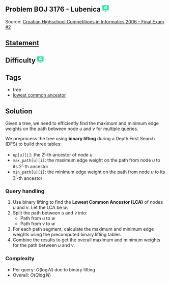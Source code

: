 ## Problem BOJ 3176 - Lubenica <img src="../../boj-icon/plat4.svg" alt="Platinum 4" width="20" height="20">
Source: [Croatian Highschool Competitions in Informatics 2006 - Final Exam #2](https://www.acmicpc.net/problem/3176)

## [Statement](https://www.acmicpc.net/problem/3176)

## Difficulty <img src="../../boj-icon/plat4.svg" alt="Platinum 4" width="20" height="20">

## Tags
- tree
- [lowest common ancestor](../../library/lca)

## Solution
Given a tree, we need to efficiently find the maximum and minimum edge weights on the path between node $u$ and $v$ for multiple queries.

We preprocess the tree using **binary lifting** during a Depth First Search (DFS) to build three tables:
- `up[u][i]`: the $2^i$-th ancestor of node $u$
- `max_path[u][i]`: the maximum edge weight on the path from node $u$ to its $2^i$-th ancestor
- `min_path[u][i]`: the minimum edge weight on the path from node $u$ to its $2^i$-th ancestor

### Query handling
1. Use binary lifting to find the **Lowest Common Ancestor (LCA)** of nodes $u$ and $v$. Let the LCA be $w$.
2. Split the path between $u$ and $v$ into:
   - Path from $u$ to $w$
   - Path from $v$ to $w$
3. For each path segment, calculate the maximum and minimum edge weights using the precomputed binary lifting tables.
4. Combine the results to get the overall maximum and minimum weights for the path between $u$ and $v$.

### Complexity
- Per query: $O(\log N)$ due to binary lifting
- Overall: $O(Q \log N)$
